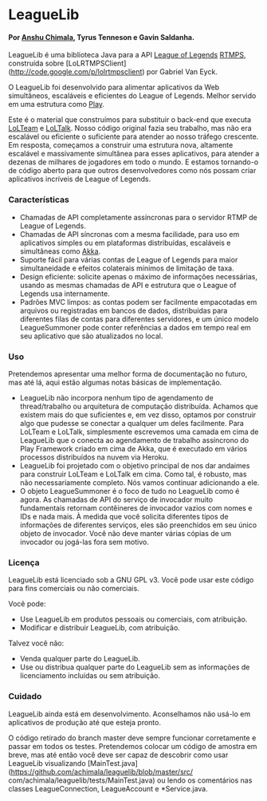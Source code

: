 # LeagueLib
#### Por [Anshu Chimala](http://www.achimala.com), Tyrus Tenneson e Gavin Saldanha.

LeagueLib é uma biblioteca Java para a API [League of Legends](http://www.leagueoflegends.com) [RTMPS](http://en.wikipedia.org/wiki/Real_Time_Messaging_Protocol), construída sobre [LoLRTMPSClient] (http://code.google.com/p/lolrtmpsclient) por Gabriel Van Eyck.

O LeagueLib foi desenvolvido para alimentar aplicativos da Web simultâneos, escaláveis ​​e eficientes do League of Legends. Melhor servido em uma estrutura como [Play](http://www.playframework.com/).

Este é o material que construímos para substituir o back-end que executa [LoLTeam](http://www.lolteam.net) e [LoLTalk](http://loltalk.achimala.com). Nosso código original fazia seu trabalho, mas não era escalável ou eficiente o suficiente para atender ao nosso tráfego crescente. Em resposta, começamos a construir uma estrutura nova, altamente escalável e massivamente simultânea para esses aplicativos, para atender a dezenas de milhares de jogadores em todo o mundo. E estamos tornando-o de código aberto para que outros desenvolvedores como nós possam criar aplicativos incríveis de League of Legends.

### Características
* Chamadas de API completamente assíncronas para o servidor RTMP de League of Legends.
* Chamadas de API síncronas com a mesma facilidade, para uso em aplicativos simples ou em plataformas distribuídas, escaláveis ​​e simultâneas como [Akka](http://www.akka.io).
* Suporte fácil para várias contas de League of Legends para maior simultaneidade e efeitos colaterais mínimos de limitação de taxa.
* Design eficiente: solicite apenas o máximo de informações necessárias, usando as mesmas chamadas de API e estrutura que o League of Legends usa internamente.
* Padrões MVC limpos: as contas podem ser facilmente empacotadas em arquivos ou registradas em bancos de dados, distribuídas para diferentes filas de contas para diferentes servidores, e um único modelo LeagueSummoner pode conter referências a dados em tempo real em seu aplicativo que são atualizados no local.

### Uso

Pretendemos apresentar uma melhor forma de documentação no futuro, mas até lá, aqui estão algumas notas básicas de implementação.
* LeagueLib não incorpora nenhum tipo de agendamento de thread/trabalho ou arquitetura de computação distribuída. Achamos que existem mais do que suficientes e, em vez disso, optamos por construir algo que pudesse se conectar a qualquer um deles facilmente. Para LoLTeam e LoLTalk, simplesmente escrevemos uma camada em cima de LeagueLib que o conecta ao agendamento de trabalho assíncrono do Play Framework criado em cima de Akka, que é executado em vários processos distribuídos na nuvem via Heroku.
* LeagueLib foi projetado com o objetivo principal de nos dar andaimes para construir LoLTeam e LoLTalk em cima. Como tal, é robusto, mas não necessariamente completo. Nós vamos continuar adicionando a ele.
* O objeto LeagueSummoner é o foco de tudo no LeagueLib como é agora. As chamadas de API do serviço de invocador muito fundamentais retornam contêineres de invocador vazios com nomes e IDs e nada mais. À medida que você solicita diferentes tipos de informações de diferentes serviços, eles são preenchidos em seu único objeto de invocador. Você não deve manter várias cópias de um invocador ou jogá-las fora sem motivo.

### Licença
LeagueLib está licenciado sob a GNU GPL v3. Você pode usar este código para fins comerciais ou não comerciais.

Você pode:
* Use LeagueLib em produtos pessoais ou comerciais, com atribuição.
* Modificar e distribuir LeagueLib, com atribuição.

Talvez você não:
* Venda qualquer parte do LeagueLib.
* Use ou distribua qualquer parte do LeagueLib sem as informações de licenciamento incluídas ou sem atribuição.

### Cuidado
LeagueLib ainda está em desenvolvimento. Aconselhamos não usá-lo em aplicativos de produção até que esteja pronto.

O código retirado do branch master deve sempre funcionar corretamente e passar em todos os testes. Pretendemos colocar um código de amostra em breve, mas até então você deve ser capaz de descobrir como usar LeagueLib visualizando [MainTest.java](https://github.com/achimala/leaguelib/blob/master/src/ com/achimala/leaguelib/tests/MainTest.java) ou lendo os comentários nas classes LeagueConnection, LeagueAccount e *Service.java.
